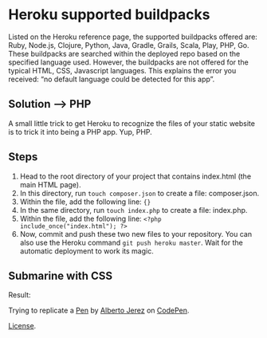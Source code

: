 # Heroku supported buildpacks
Listed on the Heroku reference page, the supported buildpacks offered are: Ruby, Node.js, Clojure, Python, Java, Gradle, Grails, Scala, Play, PHP, Go. These buildpacks are searched within the deployed repo based on the specified language used. However, the buildpacks are not offered for the typical HTML, CSS, Javascript languages. This explains the error you received: “no default language could be detected for this app”.

## Solution --> PHP
A small little trick to get Heroku to recognize the files of your static website is to trick it into being a PHP app. Yup, PHP.

## Steps
1. Head to the root directory of your project that contains index.html (the main HTML page).
2. In this directory, run ``` touch composer.json ``` to create a file: composer.json.
3. Within the file, add the following line: ```{}```
4. In the same directory, run ```touch index.php``` to create a file: index.php.
5. Within the file, add the following line: ```<?php include_once("index.html"); ?>```
6. Now, commit and push these two new files to your repository. You can also use the Heroku command ```git push heroku master```. Wait for the automatic deployment to work its magic.

Submarine with CSS
------------------
Result: 

Trying to replicate a [Pen](https://codepen.io/ajerez/pen/EaEEOW) by [Alberto Jerez](https://codepen.io/ajerez) on [CodePen](https://codepen.io).

[License](https://codepen.io/ajerez/pen/EaEEOW/license).